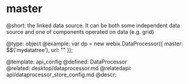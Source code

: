 master
=============


@short:
	the linked data source. It can be both some independent data source and one of components operated on data (e.g. grid)

@type: object
@example:
var dp = new webix.DataProcessor({
	master: $$('mydatatree'),
	url: ""
});



@template:	api_config
@defined:	DataProcessor	
@related:
	desktop/dataprocessor.md
@relatedapi:
	api/dataprocessor_store_config.md
@descr:


